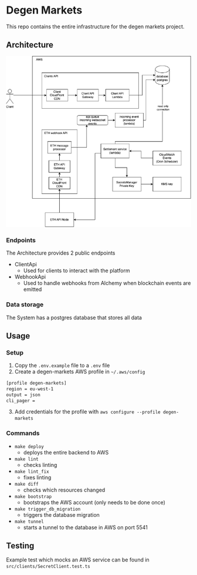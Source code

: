 # Degen Markets

This repo contains the entire infrastructure for the degen markets project.

## Architecture

![](docs/arch-overview.png)

### Endpoints

The Architecture provides 2 public endpoints

* ClientApi
  * Used for clients to interact with the platform
* WebhookApi
  * Used to handle webhooks from Alchemy when blockchain events are emitted

### Data storage

The System has a postgres database that stores all data

## Usage

### Setup

1) Copy the `.env.example` file to a `.env` file
2) Create a degen-markets AWS profile in `~/.aws/config`
```
[profile degen-markets]
region = eu-west-1
output = json
cli_pager =
```
3) Add credentials for the profile with `aws configure --profile degen-markets`

### Commands

* `make deploy`
  * deploys the entire backend to AWS
* `make lint`
  * checks linting
* `make lint_fix`
  * fixes linting
* `make diff`
  * checks which resources changed
* `make bootstrap`
  * bootstraps the AWS account (only needs to be done once)
* `make trigger_db_migration`
  * triggers the database migration
* `make tunnel`
  * starts a tunnel to the database in AWS on port 5541

## Testing

Example test which mocks an AWS service can be found in `src/clients/SecretClient.test.ts`